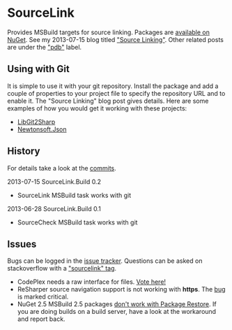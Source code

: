# SourceLink

Provides MSBuild targets for source linking. Packages are [available on NuGet](http://nuget.org/packages/SourceLink.Build/). See my 2013-07-15 blog titled ["Source Linking"](http://blog.ctaggart.com/2013/07/source-linking.html).
Other related posts are under the ["pdb"](http://blog.ctaggart.com/search/label/pdb) label.

## Using with Git
It is simple to use it with your git repository. Install the package and add a couple of properties to your project file to specify the repository URL and to enable it. The "Source Linking" blog post gives details. Here are some examples of how you would get it working with these projects:  

 * [LibGit2Sharp](https://github.com/libgit2/libgit2sharp/pull/465)  
 * [Newtonsoft.Json](https://github.com/JamesNK/Newtonsoft.Json/pull/103)  

## History
For details take a look at the [commits](https://github.com/ctaggart/SourceLink/commits/master).

2013-07-15 SourceLink.Build 0.2  
 * SourceLink MSBuild task works with git

2013-06-28 SourceLink.Build 0.1  
 * SourceCheck MSBuild task works with git

## Issues
Bugs can be logged in the [issue tracker](https://github.com/ctaggart/SourceLink/issues). Questions can be asked on stackoverflow with a ["sourcelink" tag](http://stackoverflow.com/questions/tagged/sourcelink).  

 * CodePlex needs a raw interface for files. [Vote here!](https://codeplex.codeplex.com/workitem/26806)
 * ReSharper source navigation support is not working with **https**. The [bug](http://youtrack.jetbrains.com/issue/RSRP-371569) is marked critical.
 * NuGet 2.5 MSBuild 2.5 packages [don't work with Package Restore](https://nuget.codeplex.com/workitem/3268). If you are doing builds on a build server, have a look at the workaround and report back.
